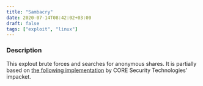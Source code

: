 ```yaml
---
title: "Sambacry"
date: 2020-07-14T08:42:02+03:00
draft: false
tags: ["exploit", "linux"]
---
```

### Description

This explout brute forces and searches for anonymous shares. It is partially based on [the following implementation](https://github.com/CoreSecurity/impacket/blob/master/examples/sambaPipe.py) by CORE Security Technologies' impacket.
